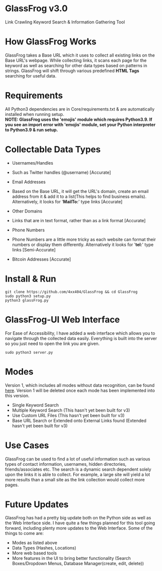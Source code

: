 # GlassFrog v3.0  
Link Crawling Keyword Search & Information Gathering Tool  

# How GlassFrog Works  
GlassFrog takes a Base URL which it uses to collect all existing links on the Base URL's webpage. While collecting links, it scans each page for the keyword as well as searching for other data types based on patterns in strings. GlassFrog will shift through various predefined **HTML Tags** searching for useful data.  

# Requirements  
All Python3 dependencies are in Core/requirements.txt & are automatically installed when running setup.  
**NOTE: GlassFrog uses the 'emojis' module which requires Python3.9. If you see an import error with 'emojis' module, set your Python interpreter to Python3.9 & run setup.** 

# Collectable Data Types  
* Usernames/Handles  
- Such as Twitter handles (@username) [Accurate]  
* Email Addresses  
- Based on the Base URL, it will get the URL's domain, create an email address from it & add it to a list(This helps to find business emails). Alternatively, it looks for '**MailTo:**' type links [Accurate]  
* Other Domains  
- Links that are in text format, rather than as a link format [Accurate]  
* Phone Numbers  
- Phone Numbers are a little more tricky as each website can format their numbers or display them differently. Alternatively it looks for '**tel:**' type links [Semi-Accurate]  
* Bitcoin Addresses [Accurate]  

# Install & Run  
```
git clone https://github.com/4xx404/GlassFrog && cd GlassFrog
sudo python3 setup.py
python3 glassFrog.py
```  

# GlassFrog-UI Web Interface  
For Ease of Accessibility, I have added a web interface which allows you to navigate through the collected data easily. Everything is built into the server so you just need to open the link you are given.
```
sudo python3 server.py
```  

# Modes  
Version 1, which includes all modes without data recognition, can be found [here](https://github.com/Ns0ciety/Glass-Frog). Version 1 will be deleted once each mode has been implemented into this version.  
* Single Keyword Search  
* Multiple Keyword Search (This hasn't yet been built for v3)  
* Use Custom URL Files (This hasn't yet been built for v3)  
* Base URL Search or Extended onto External Links found (Extended hasn't yet been built for v3)  

# Use Cases  
GlassFrog can be used to find a lot of useful information such as various types of contact information, usernames, hidden directories, friends/associates etc. The search is a dynamic search dependent solely upon the links it is able to collect. For example, a large site will yield a lot more results than a small site as the link collection would collect more pages.  

# Future Updates  
GlassFrog has had a pretty big update both on the Python side as well as the Web Interface side. I have quite a few things planned for this tool going forward, including plenty more updates to the Web Interface. Some of the things to come are:  
* Modes as listed above
* Data Types (Hashes, Locations)  
* More web based tools  
* More features in the UI to bring better functionality (Search Boxes/Dropdown Menus, Database Manager(create, edit, delete))  
